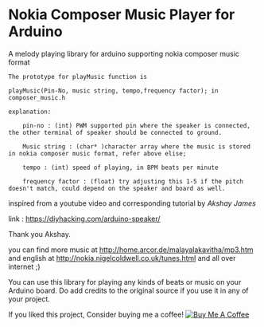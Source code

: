 # Nokia Composer Music Player for Arduino
A melody playing library for arduino supporting nokia composer music format



	
	The prototype for playMusic function is 

	playMusic(Pin-No, music string, tempo,frequency factor); in composer_music.h
 
 	explanation:

		pin-no : (int) PWM supported pin where the speaker is connected, the other terminal of speaker should be connected to ground.
		
		Music string : (char* )character array where the music is stored in nokia composer music format, refer above elise;
		
		tempo : (int) speed of playing, in BPM beats per minute 
		
		frequency factor : (float) try adjusting this 1-5 if the pitch doesn't match, could depend on the speaker and board as well.
		
 
 
  inspired from a youtube video and corresponding tutorial by *Akshay James*
  
  link :  https://diyhacking.com/arduino-speaker/
  
  Thank you Akshay.
  
  you can find more music at http://home.arcor.de/malayalakavitha/mp3.htm
  and english at http://nokia.nigelcoldwell.co.uk/tunes.html
  and all over internet ;)
  
  
  You can use this library for playing any kinds of beats or music on your Arduino board. Do add credits to the original source if you use it in any of your project.
  
  If you liked this project, Consider buying me a coffee!
  <a href="https://www.buymeacoffee.com/irshadpi" target="_blank"><img src="https://www.buymeacoffee.com/assets/img/custom_images/black_img.png" alt="Buy Me A Coffee" style="height: auto !important;width: auto !important;" ></a>
  
